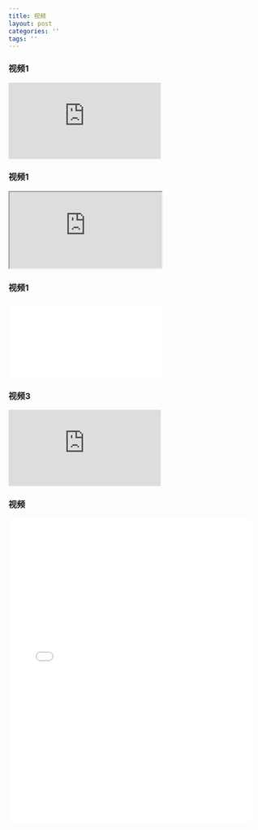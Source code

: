 ```yaml
---
title: 视频
layout: post
categories: ''
tags: ''
---
```




### 视频1
<iframe src="http://player.youku.com/embed/XNjcyMDU4Njg0" frameborder=0 allowfullscreen></iframe>


### 视频1

<iframe src="https://v.qq.com/iframe/player.html?vid=m0022eyxv9v&tiny=0&auto=0"> </iframe>




### 视频1

<iframe src="//player.bilibili.com/player.html?aid=61537661&bvid=BV1mt411c7N9&cid=107033430&page=1" scrolling="no" border="0" frameborder="no" framespacing="0" allowfullscreen="true"> </iframe>

### 视频3


<iframe src='https://player.youku.com/embed/XMjcwNjg5MTk2' frameborder=0 'allowfullscreen'></iframe>


### 视频
<iframe src="//player.bilibili.com/player.html?aid=84267566&amp;cid=145147963&amp;page=1" frameborder="no" scrolling="no" width="95%" height="600"></iframe>




